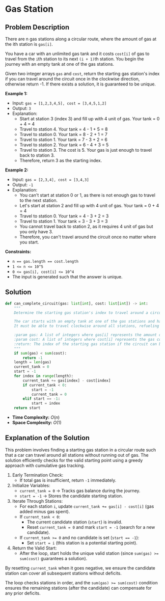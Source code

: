 # Gas Station

## Problem Description

There are n gas stations along a circular route, where the amount of gas at the ith station is `gas[i]`.

You have a car with an unlimited gas tank and it costs `cost[i]` of gas to travel from the `i`th station 
to its next `(i + 1)`th station. You begin the journey with an empty tank at one of the gas stations.

Given two integer arrays `gas` and `cost`, return the starting gas station's index if you can travel 
around the circuit once in the clockwise direction, otherwise return -1. If there exists a solution, 
it is guaranteed to be unique.

**Example 1:**

* Input: `gas = [1,2,3,4,5], cost = [3,4,5,1,2]`
* Output: `3`
* Explanation:
  * Start at station 3 (index 3) and fill up with 4 unit of gas. Your tank = 0 + 4 = 4
  * Travel to station 4. Your tank = 4 - 1 + 5 = 8
  * Travel to station 0. Your tank = 8 - 2 + 1 = 7
  * Travel to station 1. Your tank = 7 - 3 + 2 = 6
  * Travel to station 2. Your tank = 6 - 4 + 3 = 5
  * Travel to station 3. The cost is 5. Your gas is just enough to travel back to station 3.
  * Therefore, return 3 as the starting index.

**Example 2:**

* Input: `gas = [2,3,4], cost = [3,4,3]`
* Output: `-1`
* Explanation:
  * You can't start at station 0 or 1, as there is not enough gas to travel to the next station.
  * Let's start at station 2 and fill up with 4 unit of gas. Your tank = 0 + 4 = 4
  * Travel to station 0. Your tank = 4 - 3 + 2 = 3
  * Travel to station 1. Your tank = 3 - 3 + 3 = 3
  * You cannot travel back to station 2, as it requires 4 unit of gas but you only have 3.
  * Therefore, you can't travel around the circuit once no matter where you start.

**Constraints:**


* `n == gas.length == cost.length`
* `1 <= n <= 10^5`
* `0 <= gas[i], cost[i] <= 10^4`
* The input is generated such that the answer is unique.


## Solution

```python
def can_complete_circuit(gas: list[int], cost: list[int]) -> int:
    """
    Determine the starting gas station's index to travel around a circular route once.

    The car starts with an empty tank at one of the gas stations and has an unlimited gas capacity.
    It must be able to travel clockwise around all stations, refueling at each, without running out of gas.

    :param gas: A list of integers where gas[i] represents the amount of gas at station i.
    :param cost: A list of integers where cost[i] represents the gas cost to travel from station i to i+1.
    :return: The index of the starting gas station if the circuit can be completed, otherwise -1.
    """
    if sum(gas) < sum(cost):
        return -1
    length = len(gas)
    current_tank = 0
    start = -1
    for index in range(length):
        current_tank += gas[index] - cost[index]
        if current_tank < 0:
            start = -1
            current_tank = 0
        elif start == -1:
            start = index
    return start
```

* **Time Complexity:** $O(n)$
* **Space Complexity:** $O(1)$

## Explanation of the Solution

This problem involves finding a starting gas station in a circular route such that a car can travel 
around all stations without running out of gas. The solution efficiently checks for the valid starting 
point using a greedy approach with cumulative gas tracking.

1. Early Termination Check:
    * If total gas is insufficient, return `-1` immediately.
2. Initialize Variables:
    * `current_tank = 0` → Tracks gas balance during the journey.
    * `start = -1` → Stores the candidate starting station.
3. Iterate Through Stations:
    * For each station `i`, update `current_tank += gas[i] - cost[i]` (gas added minus gas spent).
    * If `current_tank < 0`:
      * The current candidate station (`start`) is invalid.
      * Reset `current_tank = 0` and mark `start = -1` (search for a new candidate).
    * If `current_tank >= 0` and no candidate is set (`start == -1`):
      * Set `start = i` (this station is a potential starting point).
4. Return the Valid Start:
    * After the loop, start holds the unique valid station (since `sum(gas) >= sum(cost)` guarantees a solution).

By resetting `current_tank` when it goes negative, we ensure the candidate station can cover all subsequent stations 
without deficits.

The loop checks stations in order, and the `sum(gas) >= sum(cost)` condition ensures the remaining stations (after the 
candidate) can compensate for any prior deficits.